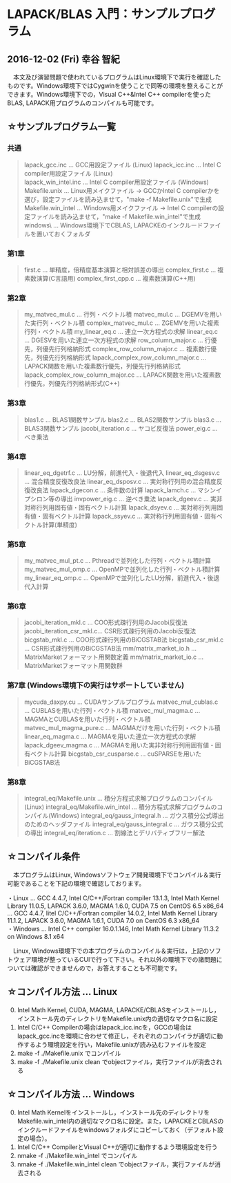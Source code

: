 LAPACK/BLAS 入門：サンプルプログラム
============================================================

2016-12-02 (Fri) 幸谷 智紀
---------------------------------

　本文及び演習問題で使われているプログラムはLinux環境下で実行を確認したものです。Windows環境下ではCygwinを使うことで同等の環境を整えることができます。Windows環境下での，Visual C++&Intel C++ compilerを使ったBLAS, LAPACK用プログラムのコンパイルも可能です。

☆サンプルプログラム一覧
-----------------------------

### 共通  
>	lapack_gcc.inc ... GCC用設定ファイル (Linux)
>	lapack_icc.inc ... Intel C compiler用設定ファイル (Linux)  
>	lapack_win_intel.inc ... Intel C compiler用設定ファイル (Windows)
>	Makefile.unix ... Linux用メイクファイル → GCCかIntel C compilerかを選び，設定ファイルを読み込ませて，"make -f Makefile.unix"で生成
>	Makefile.win_intel ... Windows用メイクファイル → Intel C compilerの設定ファイルを読み込ませて，"make -f Makefile.win_intel"で生成
>	windows\ ... Windows環境下でCBLAS, LAPACKEのインクルードファイルを置いておくフォルダ

### 第1章
>	first.c ... 単精度，倍精度基本演算と相対誤差の導出
>	complex_first.c ... 複素数演算(C言語用)
>	complex_first_cpp.c ... 複素数演算(C++用)

### 第2章
>	my_matvec_mul.c ... 行列・ベクトル積
>	matvec_mul.c ... DGEMVを用いた実行列・ベクトル積
>	complex_matvec_mul.c ... ZGEMVを用いた複素行列・ベクトル積
>	my_linear_eq.c ... 連立一次方程式の求解
>	linear_eq.c ... DGESVを用いた連立一次方程式の求解
>	row_column_major.c ... 行優先，列優先行列格納形式
>	complex_row_column_major.c ... 複素数行優先，列優先行列格納形式
>	lapack_complex_row_column_major.c ... LAPACK関数を用いた複素数行優先，列優先行列格納形式
>	lapack_complex_row_column_major.cc ... LAPACK関数を用いた複素数行優先，列優先行列格納形式(C++)

### 第3章
>	blas1.c ... BLAS1関数サンプル
>	blas2.c ... BLAS2関数サンプル
>	blas3.c ... BLAS3関数サンプル
>	jacobi_iteration.c ... ヤコビ反復法
>	power_eig.c ... べき乗法

### 第4章
>	linear_eq_dgetrf.c ... LU分解，前進代入・後退代入
>	linear_eq_dsgesv.c ... 混合精度反復改良法
>	linear_eq_dsposv.c ... 実対称行列用の混合精度反復改良法
>	lapack_dgecon.c ... 条件数の計算
>	lapack_lamch.c ... マシンイプシロン等の導出
>	invpower_eig.c ... 逆べき乗法
>	lapack_dgeev.c ... 実非対称行列用固有値・固有ベクトル計算
>	lapack_dsyev.c ... 実対称行列用固有値・固有ベクトル計算
>	lapack_ssyev.c ... 実対称行列用固有値・固有ベクトル計算(単精度)

### 第5章
>	my_matvec_mul_pt.c ... Pthreadで並列化した行列・ベクトル積計算
>	my_matvec_mul_omp.c ... OpenMPで並列化した行列・ベクトル積計算
>	my_linear_eq_omp.c ... OpenMPで並列化したLU分解，前進代入・後退代入計算

### 第6章
>	jacobi_iteration_mkl.c ... COO形式疎行列用のJacobi反復法
>	jacobi_iteration_csr_mkl.c... CSR形式疎行列用のJacobi反復法
>	bicgstab_mkl.c ... COO形式疎行列用のBiCGSTAB法
>	bicgstab_csr_mkl.c ... CSR形式疎行列用のBiCGSTAB法
>	mm/matrix_market_io.h  ... MatrixMarketフォーマット用関数定義
>	mm/matrix_market_io.c  ... MatrixMarketフォーマット用関数群

### 第7章 (Windows環境下の実行はサポートしていません)
>	mycuda_daxpy.cu ... CUDAサンプルプログラム
>	matvec_mul_cublas.c ... CUBLASを用いた行列・ベクトル積
>	matvec_mul_magma.c ... MAGMAとCUBLASを用いた行列・ベクトル積
>	matvec_mul_magma_pure.c ... MAGMAだけを用いた行列・ベクトル積
>	linear_eq_magma.c ... MAGMAを用いた連立一次方程式の求解
>	lapack_dgeev_magma.c ... MAGMAを用いた実非対称行列用固有値・固有ベクトル計算
>	bicgstab_csr_cusparse.c ... cuSPARSEを用いたBiCGSTAB法

### 第8章
>	integral_eq/Makefile.unix ... 積分方程式求解プログラムのコンパイル(Linux)
>	integral_eq/Makefile.win_intel ... 積分方程式求解プログラムのコンパイル(Windows)
>	integral_eq/gauss_integral.h ... ガウス積分公式導出のためのヘッダファイル
>	integral_eq/gauss_integral.c ... ガウス積分公式の導出
>	integral_eq/iteration.c ... 割線法とデリバティブフリー解法

☆コンパイル条件
-----------------------------

　本プログラムはLinux, Windowsソフトウェア開発環境下でコンパイル＆実行可能であることを下記の環境で確認しております。

・Linux   ... GCC 4.4.7, Intel C/C++/Fortran compiler 13.1.3, Intel Math Kernel Library 11.0.5, LAPACK 3.6.0, MAGMA 1.6.0, CUDA 7.5 on CentOS 6.5 x86_64  
          ... GCC 4.4.7, Iitel C/C++/Fortran compiler 14.0.2, Intel Math Kernel Library 11.1.2, LAPACK 3.6.0, MAGMA 1.6.1, CUDA 7.0 on CentOS 6.3 x86_64  
・Windows ... Intel C++ compiler 16.0.1.146, Intel Math Kernel Library 11.3.2 on Windows 8.1 x64  

　Linux, Windows環境下での本プログラムのコンパイル＆実行は，上記のソフトウェア環境が整っているCUIで行って下さい。それ以外の環境下での諸問題については確認ができませんので，お答えすることも不可能です。


☆コンパイル方法 ... Linux
-----------------------------

0. Intel Math Kernel, CUDA, MAGMA, LAPACKE/CBLASをインストールし，インストール先のディレクトリをMakefile.unix内の適切なマクロ名に設定  
1. Intel C/C++ Compilerの場合はlapack_icc.incを，GCCの場合はlapack_gcc.incを環境に合わせて修正し，それぞれのコンパイラが適切に動作するよう環境設定を行い，Makefile.unixが読み込むファイルを設定  
2. make -f ./Makefile.unix でコンパイル  
3. make -f ./Makefile.unix clean でobjectファイル，実行ファイルが消去される  

☆コンパイル方法 ... Windows
-----------------------------

0. Intel Math Kernelをインストールし，インストール先のディレクトリをMakefile.win_intel内の適切なマクロ名に設定。また，LAPACKEとCBLASのインクルードファイルをwindowsフォルダにコピーしておく（デフォルト設定の場合）。  
1. Intel C/C++ CompilerとVisual C++が適切に動作するよう環境設定を行う  
2. nmake -f ./Makefile.win_intel でコンパイル  
3. nmake -f ./Makefile.win_intel clean でobjectファイル，実行ファイルが消去される  

